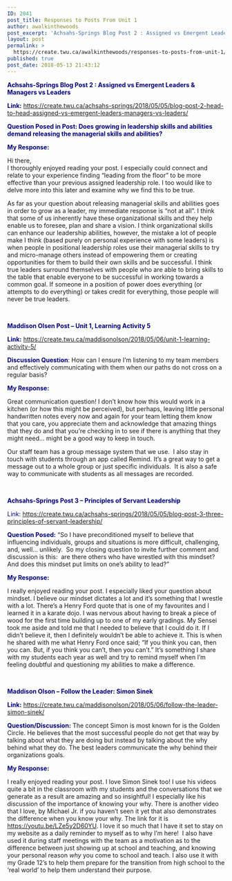 ```yaml
---
ID: 2041
post_title: Responses to Posts From Unit 1
author: awalkinthewoods
post_excerpt: 'Achsahs-Springs Blog Post 2 : Assigned vs Emergent Leaders &amp; Managers vs Leaders Link:&nbsp;https://create.twu.ca/achsahs-springs/2018/05/05/blog-post-2-head-to-head-assigned-vs-emergent-leaders-managers-vs-leaders/ Question Posed in Post: Does growing in leadership skills and abilities demand releasing the managerial skills and abilities? My Response: Hi there, I thoroughly enjoyed reading your post. I especially could connect and relate to your experience finding &ldquo;leading from the [&hellip;]'
layout: post
permalink: >
  https://create.twu.ca/awalkinthewoods/responses-to-posts-from-unit-1/
published: true
post_date: 2018-05-13 21:43:12
---
```

<span style="color: #000080"><strong>Achsahs-Springs Blog Post 2 : Assigned vs Emergent Leaders &amp; Managers vs Leaders</strong></span>

<span style="color: #000080"><strong>Link:</strong></span> <a href="https://create.twu.ca/achsahs-springs/2018/05/05/blog-post-2-head-to-head-assigned-vs-emergent-leaders-managers-vs-leaders/"  rel="noopener">https://create.twu.ca/achsahs-springs/2018/05/05/blog-post-2-head-to-head-assigned-vs-emergent-leaders-managers-vs-leaders/</a>

<strong><span style="color: #000080">Question Posed in Post: Does growing in leadership skills and abilities demand releasing the managerial skills and abilities?</span></strong>

<strong><span style="color: #000080">My Response:</span></strong>

Hi there,<br />
I thoroughly enjoyed reading your post. I especially could connect and relate to your experience finding “leading from the floor” to be more effective than your previous assigned leadership role. I too would like to delve more into this later and examine why we find this to be true.

As far as your question about releasing managerial skills and abilities goes in order to grow as a leader, my immediate response is “not at all”. I think that some of us inherently have these organizational skills and they help enable us to foresee, plan and share a vision. I think organizational skills can enhance our leadership abilities, however, the mistake a lot of people make I think (based purely on personal experience with some leaders) is when people in positional leadership roles use their managerial skills to try and micro-manage others instead of empowering them or creating opportunities for them to build their own skills and be successful. I think true leaders surround themselves with people who are able to bring skills to the table that enable everyone to be successful in working towards a common goal. If someone in a position of power does everything (or attempts to do everything) or takes credit for everything, those people will never be true leaders.

&nbsp;

<span style="color: #000080"><strong>Maddison Olsen Post &#8211; Unit 1, Learning Activity 5</strong></span>

<span style="color: #000080"><strong>Link:</strong></span> <a href="https://create.twu.ca/maddisonolson/2018/05/06/unit-1-learning-activity-5/"  rel="noopener">https://create.twu.ca/maddisonolson/2018/05/06/unit-1-learning-activity-5/</a>

<strong><span style="color: #000080">Discussion Question</span></strong>: How can I ensure I’m listening to my team members and effectively communicating with them when our paths do not cross on a regular basis?

<span style="color: #000080"><strong>My Response:</strong></span>

Great communication question! I don’t know how this would work in a kitchen (or how this might be perceived), but perhaps, leaving little personal handwritten notes every now and again for your team letting them know that you care, you appreciate them and acknowledge that amazing things that they do and that you’re checking in to see if there is anything that they might need… might be a good way to keep in touch.

Our staff team has a group message system that we use.  I also stay in touch with students through an app called Remind. It&#8217;s a great way to get a message out to a whole group or just specific individuals.  It is also a safe way to communicate with students as all messages are recorded.

&nbsp;

<span style="color: #000080"><strong>Achsahs-Springs Post 3 &#8211; Principles of Servant Leadership</strong></span>

<span style="color: #000080">Link:</span> <a href="https://create.twu.ca/achsahs-springs/2018/05/05/blog-post-3-three-principles-of-servant-leadership/"  rel="noopener">https://create.twu.ca/achsahs-springs/2018/05/05/blog-post-3-three-principles-of-servant-leadership/</a>

<strong><span style="color: #000080">Question Posed:</span></strong> &#8220;So I have preconditioned myself to believe that influencing individuals, groups and situations is more difficult, challenging, and, well… unlikely.  So my closing question to invite further comment and discussion is this:  are there others who have wrestled with this mindset?  And does this mindset put limits on one’s ability to lead?&#8221;

<span style="color: #000080"><strong>My Response:</strong></span>

I really enjoyed reading your post. I especially liked your question about mindset. I believe our mindset dictates a lot and it’s something that I wrestle with a lot. There’s a Henry Ford quote that is one of my favourites and I learned it in a karate dojo. I was nervous about having to break a piece of wood for the first time building up to one of my early gradings. My Sensei took me aside and told me that I needed to believe that I could do it. If I didn’t believe it, then I definitely wouldn’t be able to achieve it. This is when he shared with me what Henry Ford once said; “If you think you can, then you can. But, if you think you can’t, then you can’t.” It’s something I share with my students each year as well and try to remind myself when I’m feeling doubtful and questioning my abilities to make a difference.

&nbsp;

<span style="color: #000080"><strong>Maddison Olson &#8211; Follow the Leader: Simon Sinek</strong></span>

<strong><span style="color: #000080">Link:</span></strong> <a href="https://create.twu.ca/maddisonolson/2018/05/06/follow-the-leader-simon-sinek/"  rel="noopener">https://create.twu.ca/maddisonolson/2018/05/06/follow-the-leader-simon-sinek/</a>

<strong><span style="color: #000080">Question/Discussion:</span></strong> The concept Simon is most known for is the Golden Circle. He believes that the most successful people do not get that way by talking about what they are doing but instead by talking about the why behind what they do. The best leaders communicate the why behind their organizations goals.

<span style="color: #000080"><strong>My Response:</strong></span>

I really enjoyed reading your post. I love Simon Sinek too! I use his videos quite a bit in the classroom with my students and the conversations that we generate as a result are amazing and so insightful! I especially like his discussion of the importance of knowing your why. There is another video that I love, by Michael Jr. if you haven’t seen it yet that also demonstrates the difference when you know your why. The link for it is <a href="https://youtu.be/LZe5y2D60YU" rel="nofollow">https://youtu.be/LZe5y2D60YU</a>. I love it so much that I have it set to stay on my website as a daily reminder to myself as to why I’m here!  I also have used it during staff meetings with the team as a motivation as to the difference between just showing up at school and teaching, and knowing your personal reason <em>why</em> you come to school and teach. I also use it with my Grade 12&#8217;s to help them prepare for the transition from high school to the &#8216;real world&#8217; to help them understand their purpose.

&nbsp;